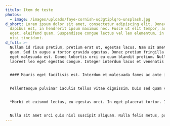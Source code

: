 ```yaml
---
titulo: Item de teste
photos:
  - image: /images/uploads/faye-cornish-uq3gtiplqro-unsplash.jpg
d_short: Lorem ipsum dolor sit amet, consectetur adipiscing elit. Donec aliquam
  dapibus est, in hendrerit ipsum maximus nec. Fusce ut elit tempor, auctor eros
  eget, eleifend quam. Suspendisse congue lectus vel leo elementum, in varius
  nisi tincidunt.
d_full: >-
  Nullam id risus pretium, pretium erat ut, egestas lacus. Nam sit amet luctus
  quam. Sed in augue a tortor gravida egestas. Donec pretium fringilla augue,
  eget malesuada est. Donec lobortis orci eu quam blandit pretium. Nullam
  laoreet leo eget egestas congue. Integer interdum lacus et venenatis sodales. 


  #### Mauris eget facilisis est. Interdum et malesuada fames ac ante ipsum primis in faucibus. Nullam semper elementum dictum. Pellentesque mattis pharetra diam sit amet cursus. Sed aliquam tellus in dolor vestibulum luctus.


  Pellentesque pulvinar iaculis tellus vitae dignissim. Duis sed quam velit. Praesent et eros in augue elementum vestibulum condimentum in nunc. Sed et tempor velit. Etiam sed tellus erat. 


  *Morbi et euismod lectus, eu egestas orci. In eget placerat tortor. Integer lacinia ornare ipsum in eleifend. Etiam dictum dolor ac mi posuere, ut aliquam lorem lacinia. Quisque laoreet elit vitae leo vehicula, vitae posuere dolor lobortis.* 


  Nulla sit amet orci quis nisl suscipit aliquam. Nulla felis metus, pulvinar eget viverra in, faucibus sed mi. Aliquam ut dolor non lacus suscipit tempus quis sit amet quam.
---
```

